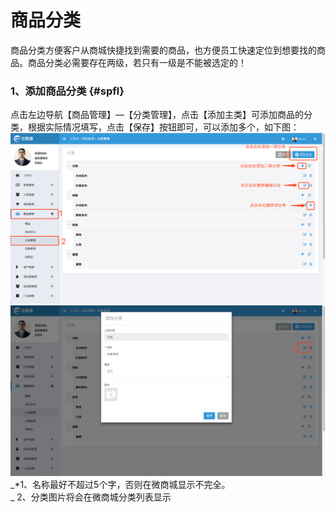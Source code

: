 # 商品分类

商品分类方便客户从商城快捷找到需要的商品，也方便员工快速定位到想要找的商品。商品分类必需要存在两级，若只有一级是不能被选定的！

### 1、添加商品分类 {#spfl}

点击左边导航【商品管理】—【分类管理】，点击【添加主类】可添加商品的分类，根据实际情况填写，点击【保存】按钮即可，可以添加多个，如下图：![](/assets/spgl-flgl-1.png)![](/assets/spgl-flgl-2.png)_\*1、名称最好不超过5个字，否则在微商城显示不完全。            
_  2、分类图片将会在微商城分类列表显示

